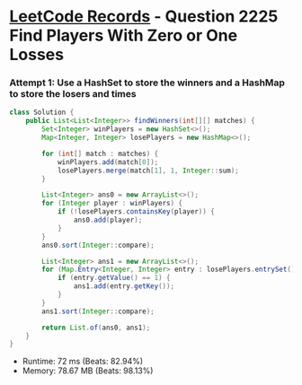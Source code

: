 # [LeetCode Records](../../README.md) - Question 2225 Find Players With Zero or One Losses

### Attempt 1: Use a HashSet to store the winners and a HashMap to store the losers and times
```java
class Solution {
    public List<List<Integer>> findWinners(int[][] matches) {
        Set<Integer> winPlayers = new HashSet<>();
        Map<Integer, Integer> losePlayers = new HashMap<>();

        for (int[] match : matches) {
            winPlayers.add(match[0]);
            losePlayers.merge(match[1], 1, Integer::sum);
        }

        List<Integer> ans0 = new ArrayList<>();
        for (Integer player : winPlayers) {
            if (!losePlayers.containsKey(player)) {
                ans0.add(player);
            }
        }
        ans0.sort(Integer::compare);

        List<Integer> ans1 = new ArrayList<>();
        for (Map.Entry<Integer, Integer> entry : losePlayers.entrySet()) {
            if (entry.getValue() == 1) {
                ans1.add(entry.getKey());
            }
        }
        ans1.sort(Integer::compare);

        return List.of(ans0, ans1);
    }
}
```
- Runtime: 72 ms (Beats: 82.94%)
- Memory: 78.67 MB (Beats: 98.13%)

<br>
